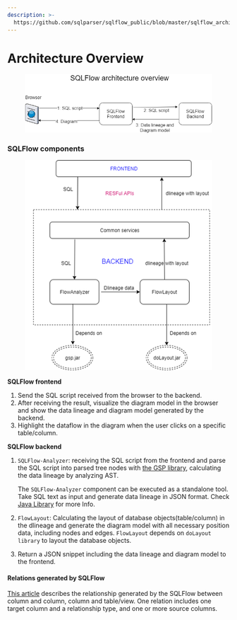 ```yaml
---
description: >-
  https://github.com/sqlparser/sqlflow_public/blob/master/sqlflow_architecture.md
---
```


# Architecture Overview

<figure><img src="../../.gitbook/assets/sqlflow_architecture.png" alt=""><figcaption></figcaption></figure>

### SQLFlow components

<figure><img src="../../.gitbook/assets/sqlflow_components.png" alt=""><figcaption></figcaption></figure>

**SQLFlow frontend**

1. Send the SQL script received from the browser to the backend.
2. After receiving the result, visualize the diagram model in the browser and show the data lineage and diagram model generated by the backend.
3. Highlight the dataflow in the diagram when the user clicks on a specific table/column.

**SQLFlow backend**

1.  `SQLFlow-Analyzer`: receiving the SQL script from the frontend and parse the SQL script into parsed tree nodes with [the GSP library](http://www.sqlparser.com), calculating the data lineage by analyzing AST.

    The `SQLFlow-Analyzer` component can be executed as a standalone tool. Take SQL text as input and generate data lineage in JSON format. Check [Java Library](../java-library/usage/) for more Info.
2. `FlowLayout`: Calculating the layout of database objects(table/column) in the dlineage and generate the diagram model with all necessary position data, including nodes and edges. `FlowLayout` depends on `doLayout library` to layout the database objects.
3. Return a JSON snippet including the data lineage and diagram model to the frontend.



#### Relations generated by SQLFlow

[This article](overview.md#relations-generated-by-sqlflow) describes the relationship generated by the SQLFlow between column and column, column and table/view. One relation includes one target column and a relationship type, and one or more source columns.
